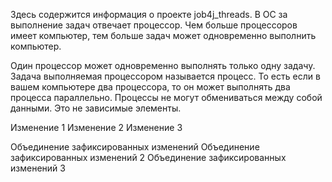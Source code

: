 Здесь содержится информация о проекте job4j_threads.
В ОС за выполнение задач отвечает процессор. Чем больше процессоров имеет компьютер, тем больше задач может одновременно выполнить компьютер.

Один процессор может одновременно выполнять только одну задачу. Задача выполняемая процессором называется процесс. То есть если в вашем компьютере два процессора, то он может выполнять два процесса параллельно. Процессы не могут обмениваться между собой данными. Это не зависимые элементы.

Изменение 1
Изменение 2
Изменение 3

Объединение зафиксированных изменений
Объединение зафиксированных изменений 2
Объединение зафиксированных изменений 3